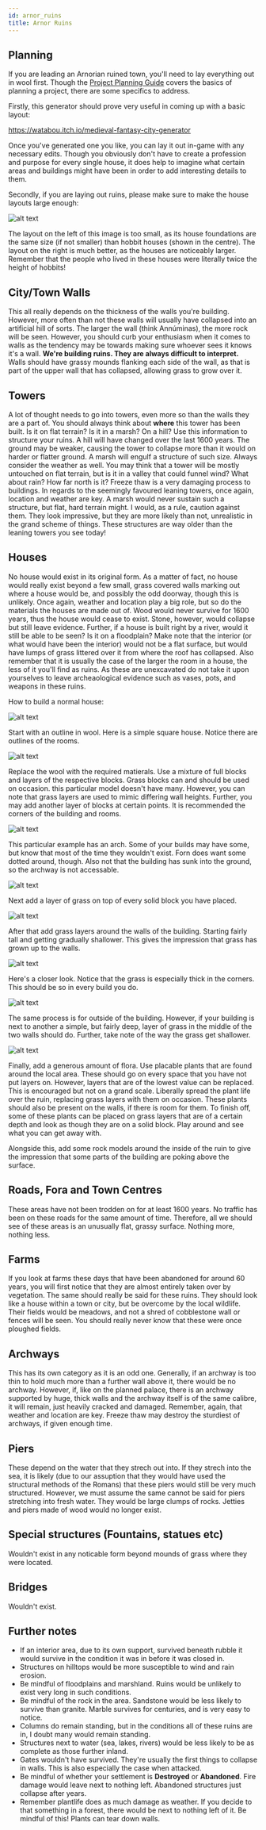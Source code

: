 ```yaml
---
id: arnor_ruins
title: Arnor Ruins
---
```


## Planning

If you are leading an Arnorian ruined town, you'll need to lay everything out in wool first. Though the [Project Planning Guide](https://wiki.ardacraft.me/docs/project_planning) covers the basics of planning a project, there are some specifics to address.

Firstly, this generator should prove very useful in coming up with a basic layout:

https://watabou.itch.io/medieval-fantasy-city-generator

Once you've generated one you like, you can lay it out in-game with any necessary edits. Though you obviously don't have to create a profession and purpose for every single house, it does help to imagine what certain areas and buildings might have been in order to add interesting details to them.

Secondly, if you are laying out ruins, please make sure to make the house layouts large enough:

![alt text](https://cdn.discordapp.com/attachments/275671987739820032/355433814048243712/what_the_heck.PNG)

The layout on the left of this image is too small, as its house foundations are the same size (if not smaller) than hobbit houses (shown in the centre). The layout on the right is much better, as the houses are noticeably larger. Remember that the people who lived in these houses were literally twice the height of hobbits!

## City/Town Walls

This all really depends on the thickness of the walls you're building. However, more often than not these walls will usually have collapsed into an artificial hill of sorts. The larger the wall (think Annúminas), the more rock will be seen. However, you should curb your enthusiasm when it comes to walls as the tendency may be towards making sure whoever sees it knows it's a wall. **We're building ruins. They are always difficult to interpret.** Walls should have grassy mounds flanking each side of the wall, as that is part of the upper wall that has collapsed, allowing grass to grow over it.


## Towers

A lot of thought needs to go into towers, even more so than the walls they are a part of. You should always think about **where** this tower has been built. Is it on flat terrain? Is it in a marsh? On a hill? Use this information to structure your ruins. A hill will have changed over the last 1600 years. The ground may be weaker, causing the tower to collapse more than it would on harder or flatter ground. A marsh will engulf a structure of such size. Always consider the weather as well. You may think that a tower will be mostly untouched on flat terrain, but is it in a valley that could funnel wind? What about rain? How far north is it? Freeze thaw is a very damaging process to buildings. In regards to the seemingly favoured leaning towers, once again, location and weather are key. A marsh would never sustain such a structure, but flat, hard terrain might. I would, as a rule, caution against them. They look impressive, but they are more likely than not, unrealistic in the grand scheme of things. These structures are way older than the leaning towers you see today!

## Houses

No house would exist in its original form. As a matter of fact, no house would really exist beyond a few small, grass covered walls marking out where a house would be, and possibly the odd doorway, though this is unlikely. Once again, weather and location play a big role, but so do the materials the houses are made out of. Wood would never survive for 1600 years, thus the house would cease to exist. Stone, however, would collapse but still leave evidence. Further, if a house is built right by a river, would it still be able to be seen? Is it on a floodplain? Make note that the interior (or what would have been the interior) would not be a flat surface, but would have lumps of grass littered over it from where the roof has collapsed. Also remember that it is usually the case of the larger the room in a house, the less of it you'll find as ruins. As these are unexcavated do not take it upon yourselves to leave archeaological evidence such as vases, pots, and weapons in these ruins.

How to build a normal house:

![alt text](https://i.imgur.com/oQgu0YQ.jpg)

Start with an outline in wool. Here is a simple square house. Notice there are outlines of the rooms.

![alt text](https://i.imgur.com/Sv7F2ZR.jpg)

Replace the wool with the required matierals. Use a mixture of full blocks and layers of the respective blocks. Grass blocks can and should be used on occasion. this particular model doesn't have many. However, you can note that  grass layers are used to mimic differing wall heights. Further, you may add another layer of blocks at certain points. It is recommended the corners of the building and rooms.

![alt text](https://i.imgur.com/sN5fnne.jpg)

This particular example has an arch. Some of your builds may have some, but know that most of the time they wouldn't exist. Forn does want some dotted around, though. Also not that the building has sunk into the ground, so the archway is not accessable.

![alt text](https://i.imgur.com/cgUU0dS.jpg)

Next add a layer of grass on top of every solid block you have placed.

![alt text](https://i.imgur.com/eH7ROFE.jpg)

After that add grass layers around the walls of the building. Starting fairly tall and getting gradually shallower. This gives the impression that grass has grown up to the walls.

![alt text](https://i.imgur.com/KlMTpHx.png)

Here's a closer look. Notice that the grass is especially thick in the corners. This should be so in every build you do.

![alt text](https://i.imgur.com/4Fks5xG.jpg)

The same process is for outside of the building. However, if your building is next to another a simple, but fairly deep, layer of grass in the middle of the two walls should do. Further, take note of the way the grass get shallower.

![alt text](https://i.imgur.com/H5XNbXp.jpg)

Finally, add a generous amount of flora. Use placable plants that are found around the local area. These should go on every space that you have not put layers on. However, layers that are of the lowest value can be replaced. This is encouraged but not on a grand scale. Liberally spread the plant life over the ruin, replacing grass layers with them on occasion. These plants should also be present on the walls, if there is room for them. To finish off, some of these plants can be placed on grass layers that are of a certain depth and look as though they are on a solid block. Play around and see what you can get away with.

Alongside this, add some rock models around the inside of the ruin to give the impression that some parts of the building are poking above the surface.

## Roads, Fora and Town Centres

These areas have not been trodden on for at least 1600 years. No traffic has been on these roads for the same amount of time. Therefore, all we should see of these areas is an unusually flat, grassy surface. Nothing more, nothing less.

## Farms

If you look at farms these days that have been abandoned for around 60 years, you will first notice that they are almost entirely taken over by vegetation. The same should really be said for these ruins. They should look like a house within a town or city, but be overcome by the local wildlife. Their fields would be meadows, and not a shred of cobblestone wall or fences will be seen. You should really never know that these were once ploughed fields.


## Archways

This has its own category as it is an odd one. Generally, if an archway is too thin to hold much more than a further wall above it, there would be no archway. However, if, like on the planned palace, there is an archway supported by huge, thick walls and the archway itself is of the same calibre, it will remain, just heavily cracked and damaged. Remember, again, that weather and location are key. Freeze thaw may destroy the sturdiest of archways, if given enough time.


## Piers

These depend on the water that they strech out into. If they strech into the sea, it is likely (due to our assuption that they would have used the structural methods of the Romans) that these piers would still be very much structured. However, we must assume the same cannot be said for piers stretching into fresh water. They would be large clumps of rocks. Jetties and piers made of wood would no longer exist.


## Special structures (Fountains, statues etc)

Wouldn't exist in any noticable form beyond mounds of grass where they were located.

## Bridges

Wouldn't exist.

## Further notes

- If an interior area, due to its own support, survived beneath rubble it would survive in the condition it was in before it was closed in.
- Structures on hilltops would be more susceptible to wind and rain erosion.
- Be mindful of floodplains and marshland. Ruins would be unlikely to exist very long in such conditions.
- Be mindful of the rock in the area. Sandstone would be less likely to survive than granite. Marble survives for centuries, and is very easy to notice.
- Columns do remain standing, but in the conditions all of these ruins are in, I doubt many would remain standing.
- Structures next to water (sea, lakes, rivers) would be less likely to be as complete as those further inland.
- Gates wouldn't have survived. They're usually the first things to collapse in walls. This is also especially the case when attacked.
- Be mindful of whether your settlement is **Destroyed** or **Abandoned**. Fire damage would leave next to nothing left. Abandoned structures just collapse after years.
- Remember plantlife does as much damage as weather. If you decide to that something in a forest, there would be next to nothing left of it. Be mindful of this! Plants can tear down walls.
